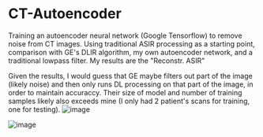 # CT-Autoencoder
Training an autoencoder neural network (Google Tensorflow) to remove noise from CT images.
Using traditional ASIR processing as a starting point, comparison with GE's DLIR algorithm, my own autoencoder network, and a traditional lowpass filter.
My results are the "Reconstr. ASIR"

Given the results, I would guess that GE maybe filters out part of the image (likely noise) and then only runs DL processing on that part of the image, in order to maintain accuraccy. Their size of model and number of training samples likely also exceeds mine (I only had 2 patient's scans for training, one for testing). 
![image](https://github.com/user-attachments/assets/74fc2abc-9ba0-4ab5-8a64-63e6692bf518)

![image](https://github.com/user-attachments/assets/bc5a3041-d3dd-41bd-bb5c-ca39b930cf4f)
